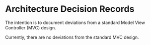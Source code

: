 # Architecture Decision Records

The intention is to document deviations from a standard Model View Controller (MVC) design.

Currently, there are no deviations from the standard MVC design.
